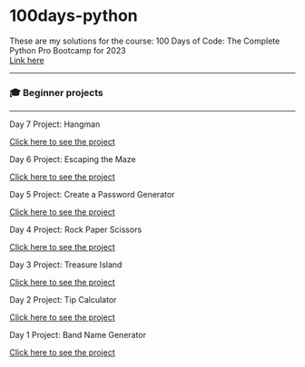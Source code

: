 # 100days-python
These are my solutions for the course: 100 Days of Code: The Complete Python Pro Bootcamp for 2023
<br>
<a href="https://www.udemy.com/course/100-days-of-code/">Link here</a> 
<hr>

<h3>🎓 Beginner projects </h3>
<hr>
Day 7 Project: Hangman

<a href="https://github.com/DominikaSybilska/100days-python/tree/master/day07">Click here to see the project</a>

Day 6 Project: Escaping the Maze

<a href="https://github.com/DominikaSybilska/100days-python/tree/master/day06">Click here to see the project</a>

Day 5 Project: Create a Password Generator

<a href="https://github.com/DominikaSybilska/100days-python/tree/master/day05">Click here to see the project</a>

Day 4 Project: Rock Paper Scissors

<a href="https://github.com/DominikaSybilska/100days-python/tree/master/day04">Click here to see the project</a>

Day 3 Project: Treasure Island

<a href="https://github.com/DominikaSybilska/100days-python/tree/master/day03">Click here to see the project</a>

Day 2 Project: Tip Calculator

<a href="https://github.com/DominikaSybilska/100days-python/tree/master/day01">Click here to see the project</a>

Day 1 Project: Band Name Generator

<a href="https://github.com/DominikaSybilska/100days-python/tree/master/day02">Click here to see the project</a>
